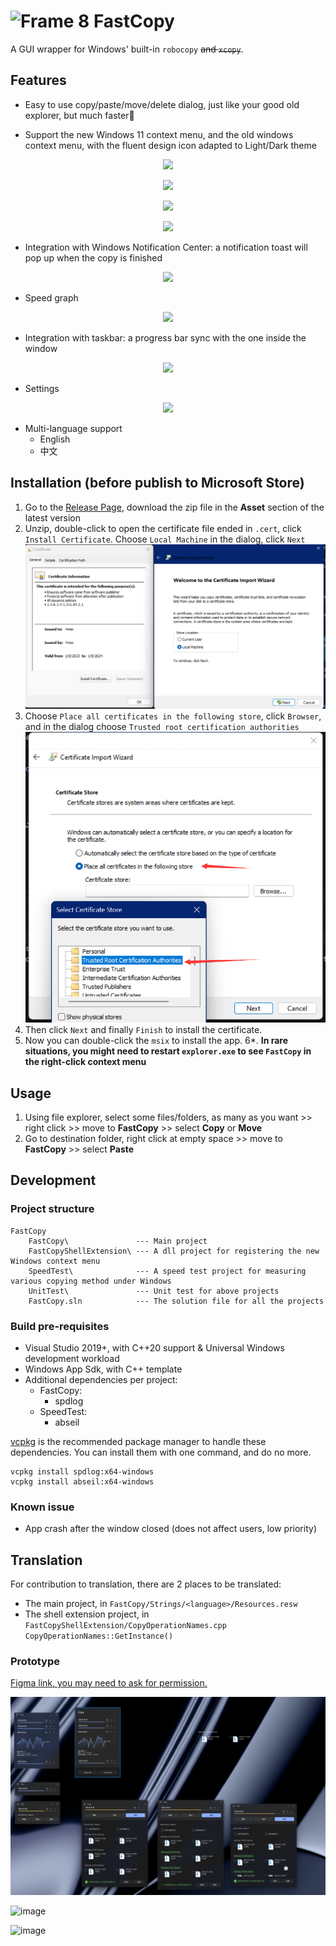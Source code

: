 #  ![Frame 8](https://user-images.githubusercontent.com/6630660/212826788-9eeab669-783c-472b-98ed-ee049984cc19.png) FastCopy

A GUI wrapper for Windows' built-in `robocopy` ~~and `xcopy`~~.

## Features
- Easy to use copy/paste/move/delete dialog, just like your good old explorer, but much faster🚀

- Support the new Windows 11 context menu, and the old windows context menu, with the fluent design icon adapted to Light/Dark theme

<p align="center">
    <image src="Screenshots/NewMenuCopy_Dark.png">
</p>

<p align="center">
    <image src="Screenshots/NewMenuCopy_Light.png">
</p>

<p align="center">
    <image src="Screenshots/NewMenuPaste_Dark.png">
</p>

<p align="center">
    <image src="Screenshots/OldMenuCopy_Dark.png">
</p>


- Integration with Windows Notification Center: a notification toast will pop up when the copy is finished

<p align="center">
    <image src="Screenshots/notification.png">
</p>

- Speed graph

<p align="center">
    <image src="Screenshots/speed-graph.png">
</p>


- Integration with taskbar: a progress bar sync with the one inside the window

<p align="center">
    <image src="Screenshots/taskbar-icon.png">
</p>

- Settings

<p align="center">
    <image src="Screenshots/settings.png">
</p>

- Multi-language support
  + English
  + 中文

## Installation (before publish to Microsoft Store)
1. Go to the [Release Page](https://github.com/HO-COOH/FastCopy/releases), download the zip file in the **Asset** section of the latest version
2. Unzip, double-click to open the certificate file ended in `.cert`, click `Install Certificate`. Choose `Local Machine` in the dialog, click `Next`
  ![](Screenshots/open_cert.png)
3. Choose `Place all certificates in the following store`, click `Browser`, and in the dialog choose `Trusted root certification authorities`
![](Screenshots/install-cert.png)
4. Then click `Next` and finally `Finish` to install the certificate.
5. Now you can double-click the `msix` to install the app.
6*. **In rare situations, you might need to restart `explorer.exe` to see `FastCopy` in the right-click context menu**

## Usage
1. Using file explorer, select some files/folders, as many as you want >> right click >> move to **FastCopy** >> select **Copy** or **Move**
2. Go to destination folder, right click at empty space >> move to **FastCopy** >> select **Paste**



## Development
### Project structure
```
FastCopy
    FastCopy\               --- Main project
    FastCopyShellExtension\ --- A dll project for registering the new Windows context menu
    SpeedTest\              --- A speed test project for measuring various copying method under Windows
    UnitTest\               --- Unit test for above projects
    FastCopy.sln            --- The solution file for all the projects
```
### Build pre-requisites
- Visual Studio 2019+, with C++20 support & Universal Windows development workload
- Windows App Sdk, with C++ template
- Additional dependencies per project:
  + FastCopy:
    - spdlog
  + SpeedTest:
    - abseil

[vcpkg](https://vcpkg.io/en/) is the recommended package manager to handle these dependencies. 
You can install them with one command, and do no more.
```
vcpkg install spdlog:x64-windows
vcpkg install abseil:x64-windows
``` 
### Known issue
- App crash after the window closed (does not affect users, low priority)

## Translation
For contribution to translation, there are 2 places to be translated:
- The main project, in `FastCopy/Strings/<language>/Resources.resw`
- The shell extension project, in `FastCopyShellExtension/CopyOperationNames.cpp CopyOperationNames::GetInstance()`

### Prototype
[Figma link, you may need to ask for permission.](https://www.figma.com/file/e5hUvDWKO8gZiKXruuNSvL/Xcopy?type=design&node-id=217-31199&t=cKY9TdBJXXi7QdFL-0)

![](Screenshots/figma.png)

![image](https://user-images.githubusercontent.com/6630660/212826364-28155c87-c809-4ab8-b203-c8438fa64749.png)

![image](https://user-images.githubusercontent.com/6630660/212826583-75744773-2f10-45a7-8e5d-281ab1f9eee3.png)
